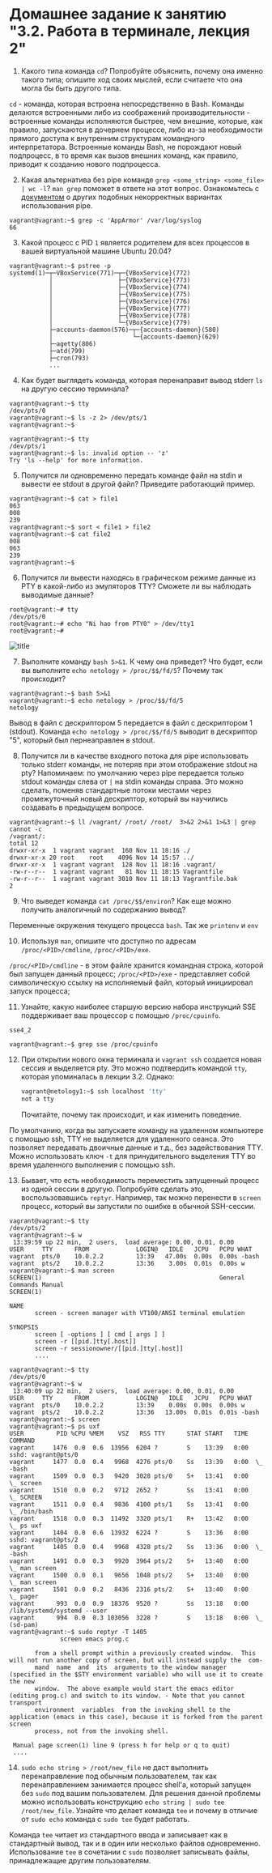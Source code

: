 # Домашнее задание к занятию "3.2. Работа в терминале, лекция 2"

1. Какого типа команда `cd`? Попробуйте объяснить, почему она именно такого типа; опишите ход своих мыслей, если считаете что она могла бы быть другого типа.

`cd` - команда, которая встроена непосредственно в Bash. Команды делаются встроенными либо из соображений производительности - встроенные команды исполняются быстрее, чем внешние, которые, как правило, запускаются в дочернем процессе, либо из-за необходимости прямого доступа к внутренним структурам командного интерпретатора. Встроенные команды Bash, не порождают новый подпроцесс, в то время как вызов внешних команд, как правило, приводит к созданию нового подпроцесса.

2. Какая альтернатива без pipe команде `grep <some_string> <some_file> | wc -l`? `man grep` поможет в ответе на этот вопрос. Ознакомьтесь с [документом](http://www.smallo.ruhr.de/award.html) о других подобных некорректных вариантах использования pipe.

```buildoutcfg
vagrant@vagrant:~$ grep -c 'AppArmor' /var/log/syslog
66
```


3. Какой процесс с PID `1` является родителем для всех процессов в вашей виртуальной машине Ubuntu 20.04?

```buildoutcfg
vagrant@vagrant:~$ pstree -p
systemd(1)─┬─VBoxService(771)─┬─{VBoxService}(772)
           │                  ├─{VBoxService}(773)
           │                  ├─{VBoxService}(774)
           │                  ├─{VBoxService}(775)
           │                  ├─{VBoxService}(776)
           │                  ├─{VBoxService}(777)
           │                  ├─{VBoxService}(778)
           │                  └─{VBoxService}(779)
           ├─accounts-daemon(576)─┬─{accounts-daemon}(580)
           │                      └─{accounts-daemon}(629)
           ├─agetty(806)
           ├─atd(799)
           ├─cron(793)
           ...
```

4. Как будет выглядеть команда, которая перенаправит вывод stderr `ls` на другую сессию терминала?

```buildoutcfg
vagrant@vagrant:~$ tty
/dev/pts/0
vagrant@vagrant:~$ ls -z 2> /dev/pts/1
vagrant@vagrant:~$
```
```buildoutcfg
vagrant@vagrant:~$ tty
/dev/pts/1
vagrant@vagrant:~$ ls: invalid option -- 'z'
Try 'ls --help' for more information.
```

5. Получится ли одновременно передать команде файл на stdin и вывести ее stdout в другой файл? Приведите работающий пример.

```buildoutcfg
vagrant@vagrant:~$ cat > file1
063
008
239
vagrant@vagrant:~$ sort < file1 > file2
vagrant@vagrant:~$ cat file2
008
063
239
vagrant@vagrant:~$
```

6. Получится ли вывести находясь в графическом режиме данные из PTY в какой-либо из эмуляторов TTY? Сможете ли вы наблюдать выводимые данные?

```buildoutcfg
root@vagrant:~# tty
/dev/pts/0
root@vagrant:~# echo "Ni hao from PTY0" > /dev/tty1
root@vagrant:~#
```

![title](images/tty.png)


7. Выполните команду `bash 5>&1`. К чему она приведет? Что будет, если вы выполните `echo netology > /proc/$$/fd/5`? Почему так происходит?

```buildoutcfg
vagrant@vagrant:~$ bash 5>&1
vagrant@vagrant:~$ echo netology > /proc/$$/fd/5
netology
```
Вывод в файл с дескриптором 5 передается в файл с дескриптором 1 (stdout).
Команда `echo netology > /proc/$$/fd/5` выводит в дескриптор "5", который был пернеаправлен в stdout.


8. Получится ли в качестве входного потока для pipe использовать только stderr команды, не потеряв при этом отображение stdout на pty? Напоминаем: по умолчанию через pipe передается только stdout команды слева от `|` на stdin команды справа.
Это можно сделать, поменяв стандартные потоки местами через промежуточный новый дескриптор, который вы научились создавать в предыдущем вопросе.

```buildoutcfg
vagrant@vagrant:~$ ll /vagrant/ /root/ /root/  3>&2 2>&1 1>&3 | grep cannot -c
/vagrant/:
total 12
drwxr-xr-x  1 vagrant vagrant  160 Nov 11 18:16 ./
drwxr-xr-x 20 root    root    4096 Nov 14 15:57 ../
drwxr-xr-x  1 vagrant vagrant  128 Nov 11 18:16 .vagrant/
-rw-r--r--  1 vagrant vagrant   81 Nov 11 18:15 Vagrantfile
-rw-r--r--  1 vagrant vagrant 3010 Nov 11 18:13 Vagrantfile.bak
2
```

9. Что выведет команда `cat /proc/$$/environ`? Как еще можно получить аналогичный по содержанию вывод?

Переменные окружения текущего процесса `bash`. Так же `printenv` и `env`

10. Используя `man`, опишите что доступно по адресам `/proc/<PID>/cmdline`, `/proc/<PID>/exe`.

`/proc/<PID>/cmdline` - в этом файле хранится командная строка, которой был запущен данный процесс;
`/proc/<PID>/exe` - представляет собой символическую ссылку на исполняемый файл, который инициировал запуск процесса;

11. Узнайте, какую наиболее старшую версию набора инструкций SSE поддерживает ваш процессор с помощью `/proc/cpuinfo`.

`sse4_2`

```buildoutcfg
vagrant@vagrant:~$ grep sse /proc/cpuinfo
```


12. При открытии нового окна терминала и `vagrant ssh` создается новая сессия и выделяется pty. Это можно подтвердить командой `tty`, которая упоминалась в лекции 3.2. Однако:

     ```bash
     vagrant@netology1:~$ ssh localhost 'tty'
     not a tty
     ```

     Почитайте, почему так происходит, и как изменить поведение.

По умолчанию, когда вы запускаете команду на удаленном компьютере с помощью ssh, TTY не выделяется для удаленного сеанса. Это позволяет передавать двоичные данные и т.д., без задействования TTY. Можно использовать ключ `-t` для принудительного выделения TTY во время удаленного выполнения с помощью ssh.


13. Бывает, что есть необходимость переместить запущенный процесс из одной сессии в другую. Попробуйте сделать это, воспользовавшись `reptyr`. Например, так можно перенести в `screen` процесс, который вы запустили по ошибке в обычной SSH-сессии.

```buildoutcfg
vagrant@vagrant:~$ tty
/dev/pts/2
vagrant@vagrant:~$ w
 13:39:59 up 22 min,  2 users,  load average: 0.00, 0.01, 0.00
USER     TTY      FROM             LOGIN@   IDLE   JCPU   PCPU WHAT
vagrant  pts/0    10.0.2.2         13:39   47.00s  0.00s  0.00s -bash
vagrant  pts/2    10.0.2.2         13:36    3.00s  0.01s  0.00s w
vagrant@vagrant:~$ man screen
SCREEN(1)                                                 General Commands Manual                                                 SCREEN(1)

NAME
       screen - screen manager with VT100/ANSI terminal emulation

SYNOPSIS
       screen [ -options ] [ cmd [ args ] ]
       screen -r [[pid.]tty[.host]]
       screen -r sessionowner/[[pid.]tty[.host]]
       ....
```

```buildoutcfg
vagrant@vagrant:~$ tty
/dev/pts/0
vagrant@vagrant:~$ w
 13:40:09 up 22 min,  2 users,  load average: 0.00, 0.01, 0.00
USER     TTY      FROM             LOGIN@   IDLE   JCPU   PCPU WHAT
vagrant  pts/0    10.0.2.2         13:39    0.00s  0.00s  0.00s w
vagrant  pts/2    10.0.2.2         13:36   13.00s  0.01s  0.01s -bash
vagrant@vagrant:~$ screen
vagrant@vagrant:~$ ps uxf
USER         PID %CPU %MEM    VSZ   RSS TTY      STAT START   TIME COMMAND
vagrant     1476  0.0  0.6  13956  6204 ?        S    13:39   0:00 sshd: vagrant@pts/0
vagrant     1477  0.0  0.4   9968  4276 pts/0    Ss   13:39   0:00  \_ -bash
vagrant     1509  0.0  0.3   9420  3028 pts/0    S+   13:41   0:00      \_ screen
vagrant     1510  0.0  0.2   9712  2652 ?        Ss   13:41   0:00          \_ SCREEN
vagrant     1511  0.0  0.4   9836  4100 pts/1    Ss   13:41   0:00              \_ /bin/bash
vagrant     1518  0.0  0.3  11492  3320 pts/1    R+   13:42   0:00                  \_ ps uxf
vagrant     1404  0.0  0.6  13932  6224 ?        S    13:36   0:00 sshd: vagrant@pts/2
vagrant     1405  0.0  0.4   9968  4328 pts/2    Ss   13:36   0:00  \_ -bash
vagrant     1491  0.0  0.3   9920  3964 pts/2    S+   13:40   0:00      \_ man screen
vagrant     1500  0.0  0.1   9656  1048 pts/2    S+   13:40   0:00          \_ man screen
vagrant     1501  0.0  0.2   8436  2316 pts/2    S+   13:40   0:00          \_ pager
vagrant      993  0.0  0.9  18376  9520 ?        Ss   13:18   0:00 /lib/systemd/systemd --user
vagrant      994  0.0  0.3 103056  3228 ?        S    13:18   0:00  \_ (sd-pam)
vagrant@vagrant:~$ sudo reptyr -T 1405
              screen emacs prog.c

       from a shell prompt within a previously created window.  This will not run another copy of screen, but will instead supply the  com‐
       mand  name  and  its  arguments to the window manager (specified in the $STY environment variable) who will use it to create the new
       window.  The above example would start the emacs editor (editing prog.c) and switch to its window. - Note that you cannot  transport
       environment  variables  from the invoking shell to the application (emacs in this case), because it is forked from the parent screen
       process, not from the invoking shell.

 Manual page screen(1) line 9 (press h for help or q to quit)
 ....
```

14. `sudo echo string > /root/new_file` не даст выполнить перенаправление под обычным пользователем, так как перенаправлением занимается процесс shell'а, который запущен без `sudo` под вашим пользователем. Для решения данной проблемы можно использовать конструкцию `echo string | sudo tee /root/new_file`. Узнайте что делает команда `tee` и почему в отличие от `sudo echo` команда с `sudo tee` будет работать.

Команда `tee` читает из стандартного ввода и записывает как в стандартный вывод, так и в один или несколько файлов одновременно.
Использование `tee` в сочетании с `sudo` позволяет записывать файлы, принадлежащие другим пользователям.